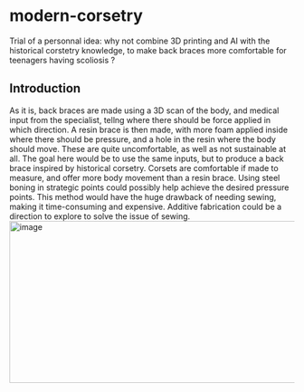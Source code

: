 # modern-corsetry
Trial of a personnal idea: why not combine 3D printing and AI with the historical corstetry knowledge, to make back braces more comfortable for teenagers having scoliosis ? 


## Introduction
As it is, back braces are made using a 3D scan of the body, and medical input from the specialist, tellng where there should be force applied in which direction. A resin brace is then made, with more foam applied inside where there should be pressure, and a hole in the resin where the body should move. These are quite uncomfortable, as well as not sustainable at all. The goal here would be to use the same inputs, but to produce a back brace inspired by historical corsetry. Corsets are comfortable if made to measure, and offer more body movement than a resin brace. Using steel boning in strategic points could possibly help achieve the desired pressure points. This method would have the huge drawback of needing sewing, making it time-consuming and expensive. Additive fabrication could be a direction to explore to solve the issue of sewing.
<img width="973" height="286" alt="image" src="https://github.com/user-attachments/assets/1ddfef75-f848-4540-bd51-62cc3f1a9f94" />
